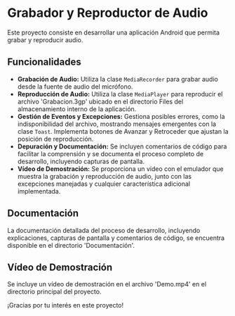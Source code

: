 # Grabador y Reproductor de Audio

Este proyecto consiste en desarrollar una aplicación Android que permita grabar y reproducir audio.

## Funcionalidades

- **Grabación de Audio:** Utiliza la clase `MediaRecorder` para grabar audio desde la fuente de audio del micrófono.
- **Reproducción de Audio:** Utiliza la clase `MediaPlayer` para reproducir el archivo 'Grabacion.3gp' ubicado en el directorio Files del almacenamiento interno de la aplicación.
- **Gestión de Eventos y Excepciones:** Gestiona posibles errores, como la indisponibilidad del archivo, mostrando mensajes emergentes con la clase `Toast`. Implementa botones de Avanzar y Retroceder que ajustan la posición de reproducción.
- **Depuración y Documentación:** Se incluyen comentarios de código para facilitar la comprensión y se documenta el proceso completo de desarrollo, incluyendo capturas de pantalla.
- **Vídeo de Demostración:** Se proporciona un vídeo con el emulador que muestra la grabación y reproducción de audio, junto con las excepciones manejadas y cualquier característica adicional implementada.

## Documentación

La documentación detallada del proceso de desarrollo, incluyendo explicaciones, capturas de pantalla y comentarios de código, se encuentra disponible en el directorio 'Documentación'.

## Vídeo de Demostración

Se incluye un vídeo de demostración en el archivo 'Demo.mp4' en el directorio principal del proyecto.

¡Gracias por tu interés en este proyecto!
